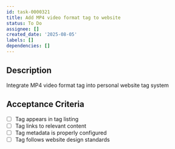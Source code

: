 ```yaml
---
id: task-0000321
title: Add MP4 video format tag to website
status: To Do
assignee: []
created_date: '2025-08-05'
labels: []
dependencies: []
---
```


## Description

Integrate MP4 video format tag into personal website tag system

## Acceptance Criteria

- [ ] Tag appears in tag listing
- [ ] Tag links to relevant content
- [ ] Tag metadata is properly configured
- [ ] Tag follows website design standards
